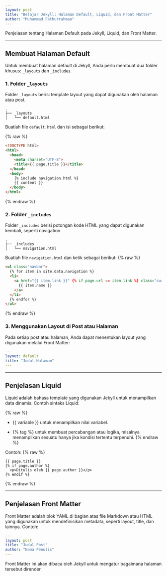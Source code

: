 ```yaml
---
layout: post
title: "Belajar Jekyll: Halaman Default, Liquid, dan Front Matter"
author: "Muhammad Fathurrahman"
---
```


Penjelasan tentang Halaman Default pada Jekyll, Liquid, dan Front Matter.

---
## Membuat Halaman Default

Untuk membuat halaman default di Jekyll, Anda perlu membuat dua folder khusus: `_layouts` dan `_includes`.

### 1. Folder `_layouts`

Folder `_layouts` berisi template layout yang dapat digunakan oleh halaman atau post.

```
.
├── _layouts
│   └── default.html
```

Buatlah file `default.html` dan isi sebagai berikut:

{% raw %}
```html
<!DOCTYPE html>
<html>
  <head>
    <meta charset="UTF-8">
    <title>{{ page.title }}</title>
  </head>
  <body>
    {% include navigation.html %}
    {{ content }}
  </body>
</html>
``` 
{% endraw %}

### 2. Folder `_includes`

Folder `_includes` berisi potongan kode HTML yang dapat digunakan kembali, seperti navigation.

```
.
├── _includes
│   └── navigation.html
```

Buatlah file `navigation.html` dan ketik sebagai berikut:
{% raw %}
```html
<ul class="navbar">
  {% for item in site.data.navigation %}
  <li>
    <a href="{{ item.link }}" {% if page.url == item.link %} class="current"{% endif %}>
      {{ item.name }}
    </a>
  </li>
  {% endfor %}
</ul>
```
{% endraw %}

### 3. Menggunakan Layout di Post atau Halaman

Pada setiap post atau halaman, Anda dapat menentukan layout yang digunakan melalui Front Matter:

```yaml
---
layout: default
title: "Judul Halaman"
---
```

---

## Penjelasan Liquid

Liquid adalah bahasa template yang digunakan Jekyll untuk menampilkan data dinamis. Contoh sintaks Liquid:

{% raw %}
- {{ variable }} untuk menampilkan nilai variabel.

- {% tag %} untuk membuat percabangan atau logika, misalnya menampilkan sesuatu hanya jika kondisi tertentu terpenuhi.
{% endraw %}

Contoh:
{% raw %}
```liquid
{{ page.title }}
{% if page.author %}
  <p>Ditulis oleh {{ page.author }}</p>
{% endif %}
```
{% endraw %}

---

## Penjelasan Front Matter

Front Matter adalah blok YAML di bagian atas file Markdown atau HTML yang digunakan untuk mendefinisikan metadata, seperti layout, title, dan lainnya. Contoh:

```yaml
---
layout: post
title: "Judul Post"
author: "Nama Penulis"
---
```

Front Matter ini akan dibaca oleh Jekyll untuk mengatur bagaimana halaman tersebut dirender.